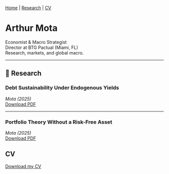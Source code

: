 [Home](./) | [Research](research.md) | [CV](cv.pdf)

# Arthur Mota

Economist & Macro Strategist  
Director at BTG Pactual (Miami, FL)  
Research, markets, and global macro.

---

## 📄 Research

### Debt Sustainability Under Endogenous Yields  
*Mota (2025)*  
[Download PDF](papers/Mota%20(2025)%20-%20Debt%20Sustainability%20Under%20Endogenous%20Yields%20.pdf)

---

### Portfolio Theory Without a Risk-Free Asset  
*Mota (2025)*  
[Download PDF](papers/Mota%20(2027)%20-%20Portfolio%20Theory%20without%20a%20Risk-Free%20Asset.pdf)


## CV

[Download my CV](cv.pdf)


